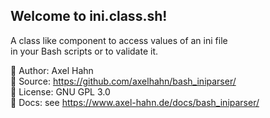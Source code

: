 <html>
<div class="hero">
  <h2>Welcome to ini.class.sh!</h2>

  A class like component to access values of an ini file<br>
  in your Bash scripts or to validate it.

</div>
</html>

👤 Author: Axel Hahn\
🧾 Source: <https://github.com/axelhahn/bash_iniparser/>\
📜 License: GNU GPL 3.0\
📗 Docs: see <https://www.axel-hahn.de/docs/bash_iniparser/>
